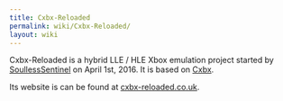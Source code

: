 ```yaml
---
title: Cxbx-Reloaded
permalink: wiki/Cxbx-Reloaded/
layout: wiki
---
```


Cxbx-Reloaded is a hybrid LLE / HLE Xbox emulation project started by
[SoullessSentinel](/wiki/User%3ASoullessSentinel "wikilink") on April 1st,
2016. It is based on [Cxbx](/wiki/Cxbx "wikilink").

Its website is can be found at
[cxbx-reloaded.co.uk](http://cxbx-reloaded.co.uk).
